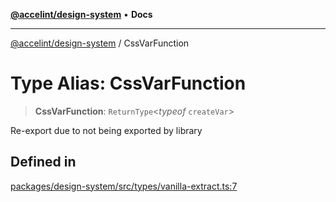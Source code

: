 [**@accelint/design-system**](../README.md) • **Docs**

***

[@accelint/design-system](../README.md) / CssVarFunction

# Type Alias: CssVarFunction

> **CssVarFunction**: `ReturnType`\<*typeof* `createVar`\>

Re-export due to not being exported by library

## Defined in

[packages/design-system/src/types/vanilla-extract.ts:7](https://github.com/gohypergiant/standard-toolkit/blob/258694cea8ed8bbd956b3cf5da47c2c9debcf127/packages/design-system/src/types/vanilla-extract.ts#L7)
